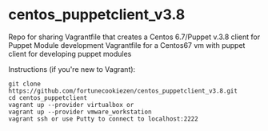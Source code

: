 # centos_puppetclient_v3.8
Repo for sharing Vagrantfile that creates a Centos 6.7/Puppet v.3.8 client for Puppet Module development
Vagrantfile for a Centos67 vm with puppet client for developing puppet modules

Instructions (if you're new to Vagrant):

    git clone https://github.com/fortunecookiezen/centos_puppetclient_v3.8.git
    cd centos_puppetclient
    vagrant up --provider virtualbox or
    vagrant up --provider vmware_workstation
    vagrant ssh or use Putty to connect to localhost:2222
